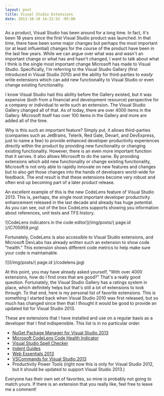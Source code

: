 ```yaml
---
layout: post
title: Visual Studio Extensions
date: 2013-10-18 14:22:52 -05:00
---
```


As a product, Visual Studio has been around for a long time. In fact, it's been 18 years since the first Visual Studio product was launched. In that time, there have been some major changes but perhaps the most important (or at least influential) changes for the course of the product have been in the last few years. While we can argue over what was and wasn't an important change or what has and hasn't changed, I want to talk about what I think is the single most important change Microsoft has made to Visual Studio. Specifically, I'm referring to the Visual Studio Gallery (first introduced in Visual Studio 2010) and the ability for third-parties to *easily* write extensions which can add new functionality to Visual Studio or even change existing functionality.

I know Visual Studio had this ability before the Gallery existed, but it was expensive (both from a financial and development resource) perspective for a company or individual to write such an extension. The Visual Studio Gallery changed all of that. As of today, there are over 4000 items in the Gallery. Microsoft itself has over 100 items in the Gallery and more are added all of the time. 

Why is this such an important feature? Simply put, it allows third-parties (companies such as JetBrains, Telerik, Red Gate, Devart, and DevExpress, just to name a few) to provide enhanced developer productivity experiences directly within the product by providing new functionality or changing existing functionality. However, there is an even more important function that it serves. It also allows Microsoft to do the same. By providing extensions which add new functionality or change existing functionality, Microsoft is not only able to rapidly innovate on new features and changes but to also get those changes into the hands of developers world-wide for feedback. The end result is that these extensions become very robust and often end up becoming part of a later product release.

An excellent example of this is the new CodeLens feature of Visual Studio 2013. This is, perhaps, the single most important developer productivity enhancement released in the last decade and already has huge potential. As you can see, out of the box CodeLens supports showing you information about references, unit tests and TFS history.

![CodeLens indicators in the code editor](/img/posts/{ page.id }/IC705959.png)  

Fortunately, CodeLens is also accessible to Visual Studio extensions, and Microsoft DevLabs has already written such an extension to show code "health." This extension shows different code metrics to help make sure your code is maintainable.

![](/img/posts/{ page.id }/codelens.jpg)

At this point, you may have already asked yourself, "With over 4000 extensions, how do I find ones that are good?" That's a really good question. Fortunately, the Visual Studio Gallery has a ratings system in place, which definitely helps but that's still a lot of extensions to look through. To that end, here is my personal list of favorite extensions. This is something I started back when Visual Studio 2010 was first released, but so much has changed since then that I thought it would be good to provide an updated list for Visual Studio 2013.

These are extensions that I have installed and use on a regular basis as a developer that I find indispensible. This list is in no particular order.

*   [NuGet Package Manager for Visual Studio 2013](http://visualstudiogallery.msdn.microsoft.com/4ec1526c-4a8c-4a84-b702-b21a8f5293ca)
*   [Microsoft CodeLens Code Health Indicator](http://visualstudiogallery.msdn.microsoft.com/f85a7ab9-b4c2-436c-a6e5-0f06e0bac16d )
*   [Visual Studio Spell Checker](http://visualstudiogallery.msdn.microsoft.com/a23de100-31a1-405c-b4b7-d6be40c3dfff)
*   [Indent Guides](http://visualstudiogallery.msdn.microsoft.com/e792686d-542b-474a-8c55-630980e72c30)
*   [Web Essentials 2013](http://visualstudiogallery.msdn.microsoft.com/56633663-6799-41d7-9df7-0f2a504ca361)
*   [VSCommands for Visual Studio 2013](http://visualstudiogallery.msdn.microsoft.com/c6d1c265-7007-405c-a68b-5606af238ece )
*   Productivity Power Tools (right now this is only for Visual Studio 2012, but it should be updated to support Visual Studio 2013.)  

Everyone has their own set of favorites, so mine is probably not going to match yours. If there is an extension that you really like, feel free to leave me a comment! 
